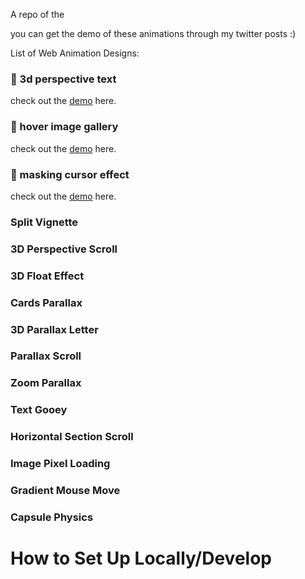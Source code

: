 A repo of the 

you can get the demo of these animations through my twitter posts :)

List of Web Animation Designs:
### 👾 3d perspective text
check out the <a href="https://twitter.com/pranavbawg/status/1758094359260697025">demo</a> here.
### 👾 hover image gallery
check out the <a href="https://twitter.com/pranavbawg/status/1758384715273560469">demo</a> here.
### 👾 masking cursor effect
check out the <a href="https://twitter.com/pranavbawg/status/1758894534787035623">demo</a> here.
### Split Vignette
### 3D Perspective Scroll
### 3D Float Effect
### Cards Parallax
### 3D Parallax Letter
### Parallax Scroll
### Zoom Parallax
### Text Gooey
### Horizontal Section Scroll
### Image Pixel Loading
### Gradient Mouse Move
### Capsule Physics

# How to Set Up Locally/Develop
